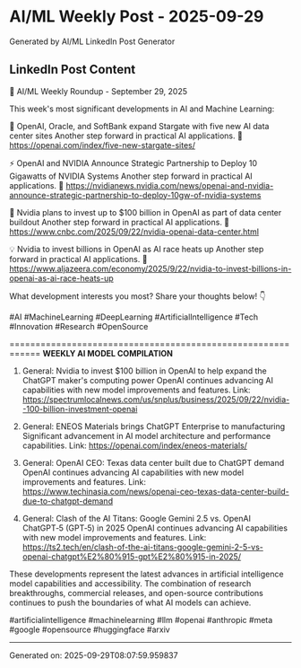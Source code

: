 # AI/ML Weekly Post - 2025-09-29

Generated by AI/ML LinkedIn Post Generator

## LinkedIn Post Content

🚀 AI/ML Weekly Roundup - September 29, 2025

This week's most significant developments in AI and Machine Learning:

🧠 OpenAI, Oracle, and SoftBank expand Stargate with five new AI data center sites
   Another step forward in practical AI applications.
   🔗 https://openai.com/index/five-new-stargate-sites/

⚡ OpenAI and NVIDIA Announce Strategic Partnership to Deploy 10 Gigawatts of NVIDIA Systems
   Another step forward in practical AI applications.
   🔗 https://nvidianews.nvidia.com/news/openai-and-nvidia-announce-strategic-partnership-to-deploy-10gw-of-nvidia-systems

🔬 Nvidia plans to invest up to $100 billion in OpenAI as part of data center buildout
   Another step forward in practical AI applications.
   🔗 https://www.cnbc.com/2025/09/22/nvidia-openai-data-center.html

💡 Nvidia to invest billions in OpenAI as AI race heats up
   Another step forward in practical AI applications.
   🔗 https://www.aljazeera.com/economy/2025/9/22/nvidia-to-invest-billions-in-openai-as-ai-race-heats-up

What development interests you most? Share your thoughts below! 👇

#AI #MachineLearning #DeepLearning #ArtificialIntelligence #Tech #Innovation #Research #OpenSource

============================================================
**WEEKLY AI MODEL COMPILATION**

1. General: Nvidia to invest $100 billion in OpenAI to help expand the ChatGPT maker's computing power
OpenAI continues advancing AI capabilities with new model improvements and features.
Link: https://spectrumlocalnews.com/us/snplus/business/2025/09/22/nvidia--100-billion-investment-openai

2. General: ENEOS Materials brings ChatGPT Enterprise to manufacturing
Significant advancement in AI model architecture and performance capabilities.
Link: https://openai.com/index/eneos-materials/

3. General: OpenAI CEO: Texas data center built due to ChatGPT demand
OpenAI continues advancing AI capabilities with new model improvements and features.
Link: https://www.techinasia.com/news/openai-ceo-texas-data-center-build-due-to-chatgpt-demand

4. General: Clash of the AI Titans: Google Gemini 2.5 vs. OpenAI ChatGPT‑5 (GPT‑5) in 2025
OpenAI continues advancing AI capabilities with new model improvements and features.
Link: https://ts2.tech/en/clash-of-the-ai-titans-google-gemini-2-5-vs-openai-chatgpt%E2%80%915-gpt%E2%80%915-in-2025/

These developments represent the latest advances in artificial intelligence model capabilities and accessibility. The combination of research breakthroughs, commercial releases, and open-source contributions continues to push the boundaries of what AI models can achieve.

#artificialintelligence #machinelearning #llm #openai #anthropic #meta #google #opensource #huggingface #arxiv

---
Generated on: 2025-09-29T08:07:59.959837
